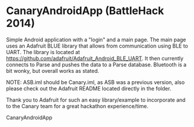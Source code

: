 CanaryAndroidApp (BattleHack 2014)
================

Simple Android application with a "login" and a main page. The main page uses an Adafruit BLUE
library that allows from communication using BLE to UART. The library is located at
https://github.com/adafruit/Adafruit_Android_BLE_UART. It then currently connects to Parse and
pushes the data to a Parse database. Bluetooth is a bit wonky, but overall works as stated.


NOTE: ASB.iml should be Canary.iml, as ASB was a previous version, also please check out the
Adafruit README located directly in the folder. 

Thank you to Adafruit for such an easy library/example to incorporate and to the Canary team for a great
hackathon experience/time. 

CanaryAndroidApp
